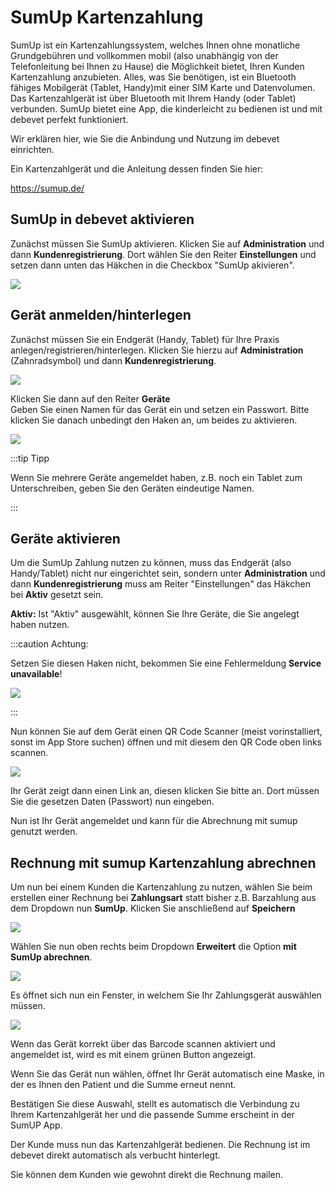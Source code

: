 # SumUp Kartenzahlung

SumUp ist ein Kartenzahlungssystem, welches Ihnen ohne monatliche Grundgebühren und vollkommen mobil (also unabhängig von der Telefonleitung bei Ihnen zu Hause) 
die Möglichkeit bietet, Ihren Kunden Kartenzahlung anzubieten. Alles, was Sie benötigen, ist ein Bluetooth fähiges Mobilgerät (Tablet, Handy)mit einer SIM Karte und Datenvolumen.  
Das Kartenzahlgerät ist über Bluetooth mit Ihrem Handy (oder Tablet) verbunden. SumUp bietet eine App, die kinderleicht zu bedienen ist und mit debevet perfekt funktioniert.

Wir erklären hier, wie Sie die Anbindung und Nutzung im debevet einrichten.

Ein Kartenzahlgerät und die Anleitung dessen finden Sie hier:  

https://sumup.de/  

## SumUp in debevet aktivieren 

Zunächst müssen Sie SumUp aktivieren. Klicken Sie auf **Administration** und dann **Kundenregistrierung**. Dort wählen Sie
den Reiter **Einstellungen** und setzen dann unten das Häkchen in die Checkbox "SumUp akivieren".   

![](../../static/img/erweiterungen/sumup_aktivieren.png)

## Gerät anmelden/hinterlegen  

Zunächst müssen Sie ein Endgerät (Handy, Tablet) für Ihre Praxis anlegen/registrieren/hinterlegen. Klicken Sie hierzu auf 
**Administration** (Zahnradsymbol) und dann **Kundenregistrierung**.   

![](../../static/img/erweiterungen/geraete_registrierung1.png)   

Klicken Sie dann auf den Reiter **Geräte**   
Geben Sie einen Namen für das Gerät ein und setzen ein Passwort. Bitte klicken Sie danach unbedingt den Haken an, um beides zu aktivieren.  

![](../../static/img/erweiterungen/geraete_registrierung2.png)

:::tip   Tipp

Wenn Sie mehrere Geräte angemeldet haben, z.B. noch ein Tablet zum Unterschreiben, geben Sie den Geräten eindeutige Namen.  

:::


## Geräte aktivieren

Um die SumUp Zahlung nutzen zu können, muss das Endgerät (also Handy/Tablet) nicht nur eingerichtet sein, sondern unter **Administration**
und dann **Kundenregistrierung**  muss am Reiter "Einstellungen" das Häkchen bei **Aktiv** gesetzt sein.

**Aktiv:**
Ist "Aktiv" ausgewählt, können Sie Ihre Geräte, die Sie angelegt haben nutzen. 

:::caution Achtung:

Setzen Sie diesen Haken nicht, bekommen Sie eine Fehlermeldung **Service unavailable**!

![](../../static/img/Admin/geraete_aktiv.png)

:::


Nun können Sie auf dem Gerät einen QR Code Scanner (meist vorinstalliert, sonst im App Store suchen) öffnen und mit diesem den QR Code oben links scannen.  

![](../../static/img/erweiterungen/geraete_registrierung3.png)  

Ihr Gerät zeigt dann einen Link an, diesen klicken Sie bitte an. Dort müssen Sie die gesetzen Daten (Passwort) nun eingeben.  

Nun ist Ihr Gerät angemeldet und kann für die Abrechnung mit sumup genutzt werden.     


## Rechnung mit sumup Kartenzahlung abrechnen   

Um nun bei einem Kunden die Kartenzahlung zu nutzen, wählen Sie beim erstellen einer Rechnung bei **Zahlungsart** statt bisher z.B. Barzahlung aus dem Dropdown 
nun **SumUp**. Klicken Sie anschließend auf **Speichern**  

![](../../static/img/erweiterungen/sumup_zahlung1.png)  

Wählen Sie nun oben rechts beim Dropdown **Erweitert** die Option **mit SumUp abrechnen**. 

![](../../static/img/erweiterungen/sumup_zahlung2.png)  

Es öffnet sich nun ein Fenster, in welchem Sie Ihr Zahlungsgerät auswählen müssen.  

![](../../static/img/erweiterungen/sumup_zahlung3.png)  

Wenn das Gerät korrekt über das Barcode scannen aktiviert und angemeldet ist, wird es mit einem grünen Button angezeigt.

Wenn Sie das Gerät nun wählen, öffnet Ihr Gerät automatisch eine Maske, in der es Ihnen den Patient und die Summe erneut nennt.  

Bestätigen Sie diese Auswahl, stellt es automatisch die Verbindung zu Ihrem Kartenzahlgerät her und die passende Summe erscheint in der SumUP App.

Der Kunde muss nun das Kartenzahlgerät bedienen. Die Rechnung ist im debevet direkt automatisch als verbucht hinterlegt. 

Sie können dem Kunden wie gewohnt direkt die Rechnung mailen.
